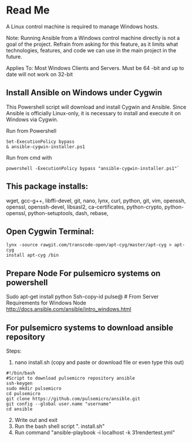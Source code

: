 # Read Me

A Linux control machine is required to manage Windows hosts.

Note: Running Ansible from a Windows control machine directly is not a goal of the project. Refrain from asking for this feature, as it limits what technologies, features, and code we can use in the main project in the future.

Applies To: Most Windows Clients and Servers. Must be 64 -bit and up to date will not work on 32-bit

## Install Ansible on Windows under Cygwin

This Powershell script will download and install Cygwin and Ansible. Since Ansible is officially Linux-only, it is necessary to install and execute it on Windows via Cygwin.

Run from Powershell

```
Set-ExecutionPolicy bypass
& ansible-cygwin-installer.ps1
```

Run from cmd with

```
powershell -ExecutionPolicy bypass "ansible-cygwin-installer.ps1"`
```

## This package installs:

wget, gcc-g++, libffi-devel, git, nano, lynx, curl, python, git, vim, openssh, openssl, openssh-devel, libsasl2, ca-certificates, python-crypto, python-openssl, python-setuptools, dash, rebase, 

## Open Cygwin Terminal:

```
lynx -source rawgit.com/transcode-open/apt-cyg/master/apt-cyg > apt-cyg
install apt-cyg /bin
```

## Prepare Node For pulsemicro systems on powershell
Sudo apt-get install python Ssh-copy-id pulse@ # From Server Requirements for Windows Node http://docs.ansible.com/ansible/intro_windows.html

## For pulsemicro systems to download ansible repository
Steps:
1. nano install.sh (copy and paste or download file or even type this out)

```
#!/bin/bash
#Script to download pulsemicro repository ansible
ssh-keygen
sudo mkdir pulsemicro
cd pulsemicro
git clone https://github.com/pulsemicro/ansible.git
git config --global user.name "username"
cd ansible
```
2. Write out and exit
3. Run the bash shell script ". install.sh"
4. Run command "ansible-playbook -i localhost -k 31rendertest.yml"
